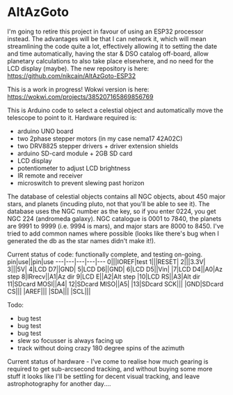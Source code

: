 # AltAzGoto

I'm going to retire this project in favour of using an ESP32 processor instead. The advantages will be that I can network it, which will mean streamlining the code quite a lot, effectively allowing it to setting the date and time automatically, having the star & DSO catalog off-board, allow planetary calculations to also take place elsewhere, and no need for the LCD display (maybe). The new repository is here: https://github.com/nikcain/AltAzGoto-ESP32


This is a work in progress! Wokwi version is here: https://wokwi.com/projects/385207165869856769 

This is Arduino code to select a celestial object and automatically move the telescope to point to it.
Hardware required is:
* arduino UNO board
* two 2phase stepper motors (in my case nema17 42A02C)
* two DRV8825 stepper drivers + driver extension shields
* arduino SD-card module + 2GB SD card
* LCD display
* potentiometer to adjust LCD brightness
* IR remote and receiver
* microswitch to prevent slewing past horizon

The database of celestial objects contains all NGC objects, about 450 major stars, and planets (incuding pluto, not that you'll be able to see it). The database uses the NGC number as the key, so if you enter 0224, you get NGC 224 (andromeda galaxy). NGC catalogue is 0001 to 7840, the planets are 9991 to 9999 (i.e. 9994 is mars), and major stars are 8000 to 8450. I've tried to add common names where possible (looks like there's bug when I generated the db as the star names didn't make it!).

Current status of code: functionally complete, and testing on-going. 
pin|use||pin|use
---|---|---|---|---
0|||IOREF|test
1|||RESET|
2|||3.3V|
3|||5V|
4|LCD D7||GND|
5|LCD D6||GND|
6|LCD D5||Vin|
|7|LCD D4||A0|Az step
8|IRrecv||A1|Az dir
9|LCD E||A2|Alt step
|10|LCD RS||A3|Alt dir
11|SDcard MOSI||A4|
12|SDcard MISO||A5|
|13|SDcard SCK|||
|GND|SDcard CS|||
|AREF|||
|SDA|||
|SCL|||

Todo: 
* bug test
* bug test
* bug test
* slew so focusser is always facing up
* track without doing crazy 180 degree spins of the azimuth

Current status of hardware - I've come to realise how much gearing is required to get sub-arcsecond tracking, and without buying some more stuff it looks like I'll be settling for decent visual tracking, and leave astrophotography for another day....
